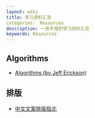 ```yaml
---
layout: wiki
title: 学习资料汇总
categories： Resources
description: 一些不错的学习资料汇总
keywords: Resources
---
```


## Algorithms

* [Algorithms (by Jeff Erickson)](http://jeffe.cs.illinois.edu/teaching/algorithms/)



## 排版

* [中文文案排版指北](https://github.com/mzlogin/chinese-copywriting-guidelines)
